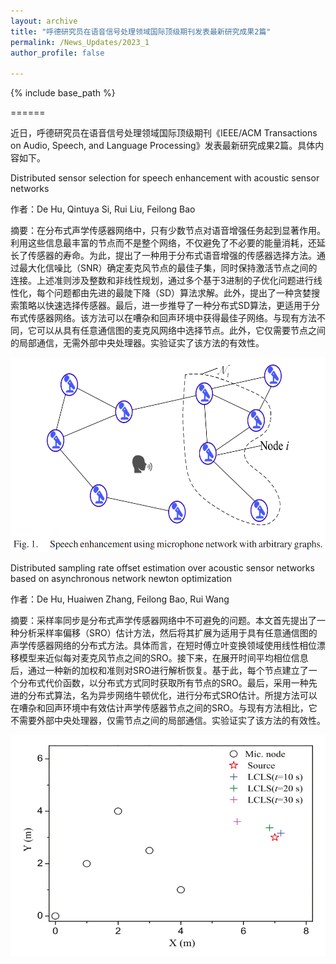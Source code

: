 ```yaml
---
layout: archive
title: "呼德研究员在语音信号处理领域国际顶级期刊发表最新研究成果2篇"
permalink: /News_Updates/2023_1
author_profile: false

---
```


{% include base_path %}


======

近日，呼德研究员在语音信号处理领域国际顶级期刊《IEEE/ACM Transactions on Audio, Speech, and Language Processing》发表最新研究成果2篇。具体内容如下。

Distributed sensor selection for speech enhancement with acoustic sensor networks

作者：De Hu, Qintuya Si, Rui Liu, Feilong Bao

摘要：在分布式声学传感器网络中，只有少数节点对语音增强任务起到显著作用。利用这些信息最丰富的节点而不是整个网络，不仅避免了不必要的能量消耗，还延长了传感器的寿命。为此，提出了一种用于分布式语音增强的传感器选择方法。通过最大化信噪比（SNR）确定麦克风节点的最佳子集，同时保持激活节点之间的连接。上述准则涉及整数和非线性规划，通过多个基于3进制的子优化问题进行线性化，每个问题都由先进的最陡下降（SD）算法求解。此外，提出了一种贪婪搜索策略以快速选择传感器。最后，进一步推导了一种分布式SD算法，更适用于分布式传感器网络。该方法可以在嘈杂和回声环境中获得最佳子网络。与现有方法不同，它可以从具有任意通信图的麦克风网络中选择节点。此外，它仅需要节点之间的局部通信，无需外部中央处理器。实验证实了该方法的有效性。

![图1](/images/2023_1_(1).png)



Distributed sampling rate offset estimation over acoustic sensor networks based on asynchronous network newton optimization

作者：De Hu, Huaiwen Zhang, Feilong Bao, Rui Wang

摘要：采样率同步是分布式声学传感器网络中不可避免的问题。本文首先提出了一种分析采样率偏移（SRO）估计方法，然后将其扩展为适用于具有任意通信图的声学传感器网络的分布式方法。具体而言，在短时傅立叶变换领域使用线性相位漂移模型来近似每对麦克风节点之间的SRO。接下来，在展开时间平均相位信息后，通过一种新的加权和准则对SRO进行解析恢复。基于此，每个节点建立了一个分布式代价函数，以分布式方式同时获取所有节点的SRO。最后，采用一种先进的分布式算法，名为异步网络牛顿优化，进行分布式SRO估计。所提方法可以在嘈杂和回声环境中有效估计声学传感器节点之间的SRO。与现有方法相比，它不需要外部中央处理器，仅需节点之间的局部通信。实验证实了该方法的有效性。

![图2](/images/2023_1_(2).png)
